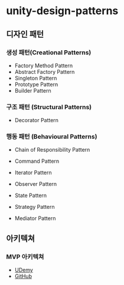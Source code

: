 # unity-design-patterns

## 디자인 패턴
### 생성 패턴(Creational Patterns)
- Factory Method Pattern
- Abstract Factory Pattern
- Singleton Pattern
- Prototype Pattern
- Builder Pattern
### 구조 패턴 (Structural Patterns)
- Decorator Pattern
### 행동 패턴 (Behavioural Patterns)
- Chain of Responsibility Pattern
- Command Pattern
- Iterator Pattern
- Observer Pattern
- State Pattern
- Strategy Pattern

- Mediator Pattern


## 아키텍쳐
### MVP 아키텍쳐
- [UDemy](https://www.udemy.com/course/mvc-architecture-for-unity)
- [GitHub](https://github.com/SamuelAsherRivello/rmc-mini-mvcs)
